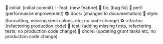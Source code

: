 🎉 initial: (initial commit)
✨ feat: (new feature)
🐛 fix: (bug fix)
🐎 perf: (performance improvement)
📚 docs: (changes to documentation)
🎨 style: (formatting, missing semi colons, etc; no code change)
♻️ refactor: (refactoring production code)
🚨 test: (adding missing tests, refactoring tests; no production code change)
💩 chore: (updating grunt tasks etc; no production code change)